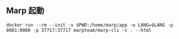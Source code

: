 ## Marp 起動
```shell
docker run --rm --init -v $PWD:/home/marp/app -e LANG=$LANG -p 8081:8080 -p 37717:37717 marpteam/marp-cli -s . --html
```